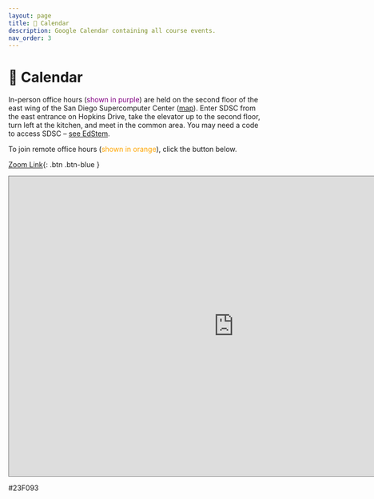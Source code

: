 ```yaml
---
layout: page
title: 📆 Calendar
description: Google Calendar containing all course events.
nav_order: 3
---
```


# 📆 Calendar 

In-person office hours (<span style="color:purple">shown in purple</span>) are
held on the second floor of the east wing of the San Diego Supercomputer Center
([map](https://g.page/SDSC_UCSanDiego?share)). Enter SDSC from the east
entrance on Hopkins Drive, take the elevator up to the second floor, turn left
at the kitchen, and meet in the common area. You may need a code to access
SDSC – [see EdStem](https://edstem.org/us/courses/29053/discussion/1768136).

To join remote office hours (<span style="color:orange">shown in
orange</span>), click the button below.

[Zoom Link](TODO){: .btn .btn-blue }

<iframe src="https://calendar.google.com/calendar/embed?height=600&wkst=1&bgcolor=%23ffffff&ctz=America%2FLos_Angeles&showTitle=0&showPrint=0&showCalendars=0&showTz=0&mode=WEEK&src=OXVjMTdnYzhpdXJrN252OHQwOW91Z2NjOTRAZ3JvdXAuY2FsZW5kYXIuZ29vZ2xlLmNvbQ&src=Y19nNHNxMDBlZGF1dWNxMnRiNjFtZnA3Ym80NEBncm91cC5jYWxlbmRhci5nb29nbGUuY29t&src=Y18yaTNrZ2dsdDk4dW90bnVscmpwcDRqOWxsa0Bncm91cC5jYWxlbmRhci5nb29nbGUuY29t&src=Y192ZnYxZGFncGx1ZW1hb2ltOGwzaDBvZzNuOEBncm91cC5jYWxlbmRhci5nb29nbGUuY29t&color=%23616161&color=%238E24AA&color=%234285F4&color=%23F09300" style="border:solid 1px #777" width="900" height="600" frameborder="0" scrolling="no"></iframe>

#23F093